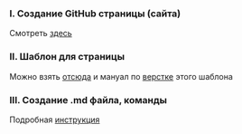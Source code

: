 ### I. Создание GitHub страницы (сайта)
Смотреть [здесь](https://tpverstak.ru/website-on-github/)

### II. Шаблон для страницы
Можно взять [отсюда](https://github.com/pages-themes/minimal/)
и мануал по [верстке](https://github.com/pages-themes/minimal/blob/master/README.md) этого шаблона

### III. Создание .md файла, команды
Подробная [инструкция](https://github.com/SKDCO/skdco.github.io/blob/main/for_german/Markdown-docs.md)
